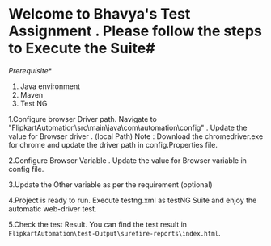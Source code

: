 # Welcome to Bhavya's Test Assignment . Please follow the steps to Execute the Suite#

*Prerequisite**
1. Java environment 
2. Maven 
3. Test NG


	

1.Configure browser Driver path.
Navigate to "FlipkartAutomation\src\main\java\com\automation\config" .
Update the value for Browser driver . (local Path)
Note : Download the chromedriver.exe for chrome and update the driver path in config.Properties file.


2.Configure Browser Variable .
Update the value for Browser variable in config file.

3.Update the Other variable as per the requirement (optional)
	
4.Project is ready to run. Execute testng.xml as testNG Suite and enjoy the automatic web-driver test.

5.Check the test Result.
You can find the test result in `FlipkartAutomation\test-Output\surefire-reports\index.html`.